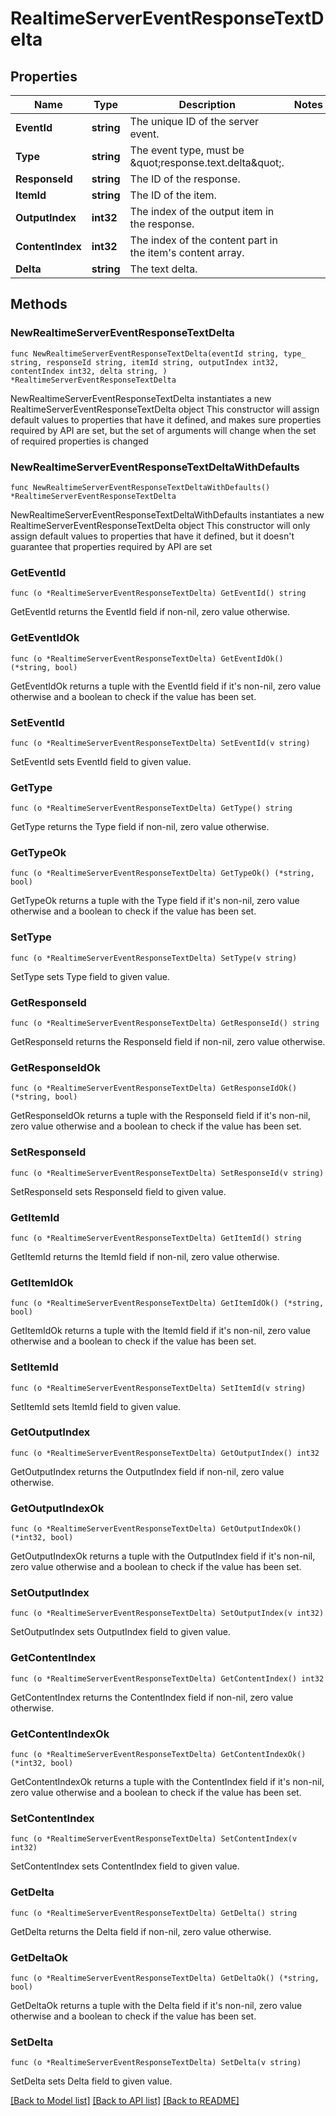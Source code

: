 # RealtimeServerEventResponseTextDelta

## Properties

Name | Type | Description | Notes
------------ | ------------- | ------------- | -------------
**EventId** | **string** | The unique ID of the server event. | 
**Type** | **string** | The event type, must be \&quot;response.text.delta\&quot;. | 
**ResponseId** | **string** | The ID of the response. | 
**ItemId** | **string** | The ID of the item. | 
**OutputIndex** | **int32** | The index of the output item in the response. | 
**ContentIndex** | **int32** | The index of the content part in the item&#39;s content array. | 
**Delta** | **string** | The text delta. | 

## Methods

### NewRealtimeServerEventResponseTextDelta

`func NewRealtimeServerEventResponseTextDelta(eventId string, type_ string, responseId string, itemId string, outputIndex int32, contentIndex int32, delta string, ) *RealtimeServerEventResponseTextDelta`

NewRealtimeServerEventResponseTextDelta instantiates a new RealtimeServerEventResponseTextDelta object
This constructor will assign default values to properties that have it defined,
and makes sure properties required by API are set, but the set of arguments
will change when the set of required properties is changed

### NewRealtimeServerEventResponseTextDeltaWithDefaults

`func NewRealtimeServerEventResponseTextDeltaWithDefaults() *RealtimeServerEventResponseTextDelta`

NewRealtimeServerEventResponseTextDeltaWithDefaults instantiates a new RealtimeServerEventResponseTextDelta object
This constructor will only assign default values to properties that have it defined,
but it doesn't guarantee that properties required by API are set

### GetEventId

`func (o *RealtimeServerEventResponseTextDelta) GetEventId() string`

GetEventId returns the EventId field if non-nil, zero value otherwise.

### GetEventIdOk

`func (o *RealtimeServerEventResponseTextDelta) GetEventIdOk() (*string, bool)`

GetEventIdOk returns a tuple with the EventId field if it's non-nil, zero value otherwise
and a boolean to check if the value has been set.

### SetEventId

`func (o *RealtimeServerEventResponseTextDelta) SetEventId(v string)`

SetEventId sets EventId field to given value.


### GetType

`func (o *RealtimeServerEventResponseTextDelta) GetType() string`

GetType returns the Type field if non-nil, zero value otherwise.

### GetTypeOk

`func (o *RealtimeServerEventResponseTextDelta) GetTypeOk() (*string, bool)`

GetTypeOk returns a tuple with the Type field if it's non-nil, zero value otherwise
and a boolean to check if the value has been set.

### SetType

`func (o *RealtimeServerEventResponseTextDelta) SetType(v string)`

SetType sets Type field to given value.


### GetResponseId

`func (o *RealtimeServerEventResponseTextDelta) GetResponseId() string`

GetResponseId returns the ResponseId field if non-nil, zero value otherwise.

### GetResponseIdOk

`func (o *RealtimeServerEventResponseTextDelta) GetResponseIdOk() (*string, bool)`

GetResponseIdOk returns a tuple with the ResponseId field if it's non-nil, zero value otherwise
and a boolean to check if the value has been set.

### SetResponseId

`func (o *RealtimeServerEventResponseTextDelta) SetResponseId(v string)`

SetResponseId sets ResponseId field to given value.


### GetItemId

`func (o *RealtimeServerEventResponseTextDelta) GetItemId() string`

GetItemId returns the ItemId field if non-nil, zero value otherwise.

### GetItemIdOk

`func (o *RealtimeServerEventResponseTextDelta) GetItemIdOk() (*string, bool)`

GetItemIdOk returns a tuple with the ItemId field if it's non-nil, zero value otherwise
and a boolean to check if the value has been set.

### SetItemId

`func (o *RealtimeServerEventResponseTextDelta) SetItemId(v string)`

SetItemId sets ItemId field to given value.


### GetOutputIndex

`func (o *RealtimeServerEventResponseTextDelta) GetOutputIndex() int32`

GetOutputIndex returns the OutputIndex field if non-nil, zero value otherwise.

### GetOutputIndexOk

`func (o *RealtimeServerEventResponseTextDelta) GetOutputIndexOk() (*int32, bool)`

GetOutputIndexOk returns a tuple with the OutputIndex field if it's non-nil, zero value otherwise
and a boolean to check if the value has been set.

### SetOutputIndex

`func (o *RealtimeServerEventResponseTextDelta) SetOutputIndex(v int32)`

SetOutputIndex sets OutputIndex field to given value.


### GetContentIndex

`func (o *RealtimeServerEventResponseTextDelta) GetContentIndex() int32`

GetContentIndex returns the ContentIndex field if non-nil, zero value otherwise.

### GetContentIndexOk

`func (o *RealtimeServerEventResponseTextDelta) GetContentIndexOk() (*int32, bool)`

GetContentIndexOk returns a tuple with the ContentIndex field if it's non-nil, zero value otherwise
and a boolean to check if the value has been set.

### SetContentIndex

`func (o *RealtimeServerEventResponseTextDelta) SetContentIndex(v int32)`

SetContentIndex sets ContentIndex field to given value.


### GetDelta

`func (o *RealtimeServerEventResponseTextDelta) GetDelta() string`

GetDelta returns the Delta field if non-nil, zero value otherwise.

### GetDeltaOk

`func (o *RealtimeServerEventResponseTextDelta) GetDeltaOk() (*string, bool)`

GetDeltaOk returns a tuple with the Delta field if it's non-nil, zero value otherwise
and a boolean to check if the value has been set.

### SetDelta

`func (o *RealtimeServerEventResponseTextDelta) SetDelta(v string)`

SetDelta sets Delta field to given value.



[[Back to Model list]](../README.md#documentation-for-models) [[Back to API list]](../README.md#documentation-for-api-endpoints) [[Back to README]](../README.md)


